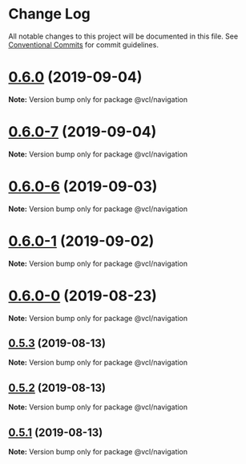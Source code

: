 # Change Log

All notable changes to this project will be documented in this file.
See [Conventional Commits](https://conventionalcommits.org) for commit guidelines.

# [0.6.0](https://github.com/vcl/navigation/compare/v0.6.0-7...v0.6.0) (2019-09-04)

**Note:** Version bump only for package @vcl/navigation





# [0.6.0-7](https://github.com/vcl/navigation/compare/v0.6.0-5...v0.6.0-7) (2019-09-04)

**Note:** Version bump only for package @vcl/navigation





# [0.6.0-6](https://github.com/vcl/navigation/compare/v0.6.0-5...v0.6.0-6) (2019-09-03)

**Note:** Version bump only for package @vcl/navigation





# [0.6.0-1](https://github.com/vcl/navigation/compare/v0.6.0-0...v0.6.0-1) (2019-09-02)

**Note:** Version bump only for package @vcl/navigation





# [0.6.0-0](https://github.com/vcl/navigation/compare/v0.5.4...v0.6.0-0) (2019-08-23)

**Note:** Version bump only for package @vcl/navigation





## [0.5.3](https://github.com/vcl/navigation/compare/v0.5.1...v0.5.3) (2019-08-13)

**Note:** Version bump only for package @vcl/navigation





## [0.5.2](https://github.com/vcl/navigation/compare/v0.5.1...v0.5.2) (2019-08-13)

**Note:** Version bump only for package @vcl/navigation





## [0.5.1](https://github.com/vcl/navigation/compare/v0.5.0...v0.5.1) (2019-08-13)

**Note:** Version bump only for package @vcl/navigation
